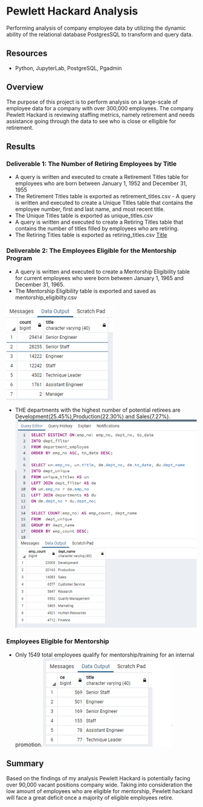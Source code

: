 # Pewlett Hackard Analysis
Performing analysis of company employee data by utilizing the dynamic ability of the relational database PostgresSQL to transform and query data.

##  Resources 
- Python, JupyterLab, PostgreSQL, Pgadmin

## Overview 
The purpose of this project is to perform analysis on a large-scale of employee data for a company with over 300,000 employees.
The company Pewlett Hackard is reviewing staffing metrics, namely retirement and needs assistance going through the data to see who is close or elligible for retirement.

## Results 
### Deliverable 1: The Number of Retiring Employees by Title
- A query is written and executed to create a Retirement Titles table for employees who are born between January 1, 1952 and December 31, 1955
- The Retirement Titles table is exported as retirement_titles.csv
​- A query is written and executed to create a Unique Titles table that contains the employee number, first and last name, and most recent title.
- The Unique Titles table is exported as unique_titles.csv
- A query is written and executed to create a Retiring Titles table that contains the number of titles filled by employees who are retiring.
- The Retiring Titles table is exported as retiring_titles.csv
[Title](https://github.com/Jandreezy/Pewlett-Hackard-Analysis/blob/main/Resources/Eligible%20for%20retirement.png?raw=true)

### Deliverable 2: The Employees Eligible for the Mentorship Program
- A query is written and executed to create a Mentorship Eligibility table for current employees who were born between January 1, 1965 and December 31, 1965.
- The Mentorship Eligibility table is exported and saved as mentorship_eligibilty.csv

![query_schema_0](https://github.com/DonnieData/Pewlett-Hackard-Analysis/blob/main/Resources/query_schema_2.png)

- THE departments with the highest number of potential retirees are Development(25.45%),Production(22.30%) and Sales(7.27%). <br>
![query_schema_5](https://github.com/DonnieData/Pewlett-Hackard-Analysis/blob/main/Resources/query_schema_6.png)

### Employees Eligible for Mentorship

- Only 1549 total employees qualify for mentorship/training for an internal promotion.
![query_schema_7](https://github.com/DonnieData/Pewlett-Hackard-Analysis/blob/main/Resources/query_schema_7.png)

## Summary 
Based on the findings of my analysis Pewlett Hackard is potentially facing over 90,000 vacant positions company wide.
Taking into consideration the low amount of employees who are eligible for mentorship, Pewlett hackard will face a great deficit once a majority of eligible employees retire.

